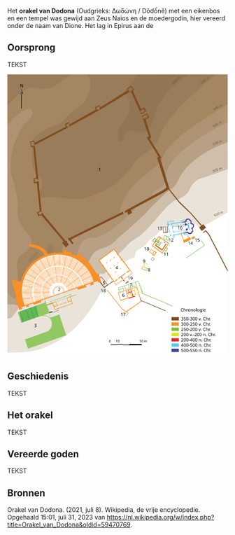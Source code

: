 Het **orakel van Dodona** (Oudgrieks: Δωδώνη / Dôdốnê) met een eikenbos en een tempel was gewijd aan Zeus Naios en de moedergodin, hier vereerd onder de naam van Dione. Het lag in Epirus aan de 

## Oorsprong

TEKST

![Plan](media/Plan_Dodona_sanctuary-de.svg "Plan van Dodona")


## Geschiedenis

TEKST

## Het orakel

TEKST

## Vereerde goden

TEKST

## Bronnen

Orakel van Dodona. (2021, juli 8). Wikipedia, de vrije encyclopedie. Opgehaald 15:01, juli 31, 2023 van https://nl.wikipedia.org/w/index.php?title=Orakel_van_Dodona&oldid=59470769.
